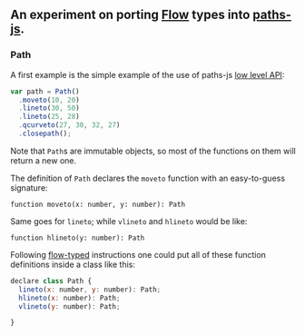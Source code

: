 ## An experiment on porting [Flow](https://flowtype.org) types into [paths-js](https://github.com/andreaferretti/paths-js).

### Path

A first example is the simple example of the use of paths-js [low level API](https://github.com/andreaferretti/paths-js/wiki/Low%20level%20API):

  ```js
  var path = Path()
    .moveto(10, 20)
    .lineto(30, 50)
    .lineto(25, 28)
    .qcurveto(27, 30, 32, 27)
    .closepath();
  ```

Note that `Path`s are immutable objects, so most of the functions on them will return a new one.

The definition of `Path` declares the `moveto` function with an easy-to-guess signature:

  `function moveto(x: number, y: number): Path`

Same goes for `lineto`; while `vlineto` and `hlineto` would be like:

  `function hlineto(y: number): Path`

Following [flow-typed](https://github.com/flowtype/flow-typed) instructions one could put all of these function definitions inside a class like this:

  ```js
  declare class Path {
    lineto(x: number, y: number): Path;
    hlineto(x: number): Path;
    vlineto(y: number): Path;

  }
  ```